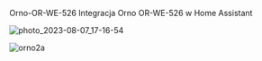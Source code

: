 Orno-OR-WE-526
Integracja Orno OR-WE-526 w Home Assistant

![photo_2023-08-07_17-16-54](https://github.com/CyberIN-pl/Orno-OR-WE-526/assets/139758218/93b1db90-f841-4dbe-be3b-13c985acbc3f)


![orno2a](https://github.com/CyberIN-pl/Orno-OR-WE-526/assets/139758218/4c918544-1a14-4c93-9090-43551d0ce2dd)
